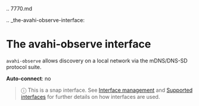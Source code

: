.. 7770.md

.. _the-avahi-observe-interface:

# The avahi-observe interface

`avahi-observe` allows discovery on a local network via the mDNS/DNS-SD protocol suite.

**Auto-connect**: no

> ⓘ  This is a snap interface. See [Interface management](interface-management.md) and [Supported interfaces](supported-interfaces.md) for further details on how interfaces are used.